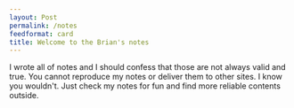 ```yaml
---
layout: Post
permalink: /notes
feedformat: card
title: Welcome to the Brian's notes
---
```

    
I wrote all of notes and I should confess that those are not always valid and true. You cannot reproduce my notes or deliver them to other sites. I know you wouldn't. Just check my notes for fun and find more reliable contents outside. 
